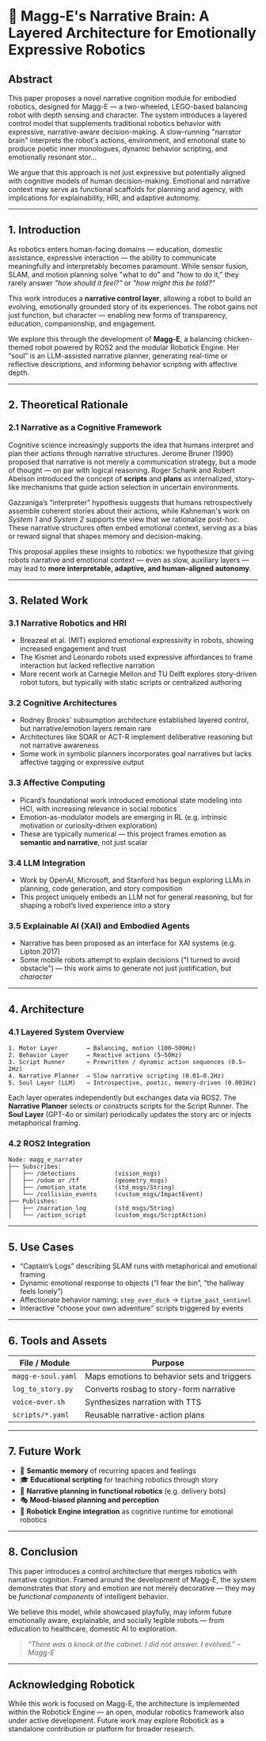 
# 🐔 Magg-E's Narrative Brain: A Layered Architecture for Emotionally Expressive Robotics

## Abstract

This paper proposes a novel narrative cognition module for embodied robotics, designed for Magg-E — a two-wheeled, LEGO-based balancing robot with depth sensing and character. The system introduces a layered control model that supplements traditional robotics behavior with expressive, narrative-aware decision-making. A slow-running "narrator brain" interprets the robot's actions, environment, and emotional state to produce poetic inner monologues, dynamic behavior scripting, and emotionally resonant stor...

We argue that this approach is not just expressive but potentially aligned with cognitive models of human decision-making. Emotional and narrative context may serve as functional scaffolds for planning and agency, with implications for explainability, HRI, and adaptive autonomy.

---

## 1. Introduction

As robotics enters human-facing domains — education, domestic assistance, expressive interaction — the ability to communicate meaningfully and interpretably becomes paramount. While sensor fusion, SLAM, and motion planning solve "what to do" and "how to do it," they rarely answer *"how should it feel?"* or *"how might this be told?"*

This work introduces a **narrative control layer**, allowing a robot to build an evolving, emotionally grounded story of its experiences. The robot gains not just function, but character — enabling new forms of transparency, education, companionship, and engagement.

We explore this through the development of **Magg-E**, a balancing chicken-themed robot powered by ROS2 and the modular Robotick Engine. Her “soul” is an LLM-assisted narrative planner, generating real-time or reflective descriptions, and informing behavior scripting with affective depth.

---

## 2. Theoretical Rationale

### 2.1 Narrative as a Cognitive Framework

Cognitive science increasingly supports the idea that humans interpret and plan their actions through narrative structures. Jerome Bruner (1990) proposed that narrative is not merely a communication strategy, but a mode of thought — on par with logical reasoning. Roger Schank and Robert Abelson introduced the concept of **scripts** and **plans** as internalized, story-like mechanisms that guide action selection in uncertain environments.

Gazzaniga’s “interpreter” hypothesis suggests that humans retrospectively assemble coherent stories about their actions, while Kahneman's work on *System 1* and *System 2* supports the view that we rationalize post-hoc. These narrative structures often embed emotional context, serving as a bias or reward signal that shapes memory and decision-making.

This proposal applies these insights to robotics: we hypothesize that giving robots narrative and emotional context — even as slow, auxiliary layers — may lead to **more interpretable, adaptive, and human-aligned autonomy**.

---

## 3. Related Work

### 3.1 Narrative Robotics and HRI

- Breazeal et al. (MIT) explored emotional expressivity in robots, showing increased engagement and trust
- The Kismet and Leonardo robots used expressive affordances to frame interaction but lacked reflective narration
- More recent work at Carnegie Mellon and TU Delft explores story-driven robot tutors, but typically with static scripts or centralized authoring

### 3.2 Cognitive Architectures

- Rodney Brooks’ subsumption architecture established layered control, but narrative/emotion layers remain rare
- Architectures like SOAR or ACT-R implement deliberative reasoning but not narrative awareness
- Some work in symbolic planners incorporates goal narratives but lacks affective tagging or expressive output

### 3.3 Affective Computing

- Picard’s foundational work introduced emotional state modeling into HCI, with increasing relevance in social robotics
- Emotion-as-modulator models are emerging in RL (e.g. intrinsic motivation or curiosity-driven exploration)
- These are typically numerical — this project frames emotion as **semantic and narrative**, not just scalar

### 3.4 LLM Integration

- Work by OpenAI, Microsoft, and Stanford has begun exploring LLMs in planning, code generation, and story composition
- This project uniquely embeds an LLM not for general reasoning, but for shaping a robot’s lived experience into a story

### 3.5 Explainable AI (XAI) and Embodied Agents

- Narrative has been proposed as an interface for XAI systems (e.g. Lipton 2017)
- Some mobile robots attempt to explain decisions ("I turned to avoid obstacle") — this work aims to generate not just justification, but *character*

---

## 4. Architecture

### 4.1 Layered System Overview

```
1. Motor Layer        → Balancing, motion (100–500Hz)
2. Behavior Layer     → Reactive actions (5–50Hz)
3. Script Runner      → Prewritten / dynamic action sequences (0.5–2Hz)
4. Narrative Planner  → Slow narrative scripting (0.01–0.2Hz)
5. Soul Layer (LLM)   → Introspective, poetic, memory-driven (0.001Hz)
```

Each layer operates independently but exchanges data via ROS2. The **Narrative Planner** selects or constructs scripts for the Script Runner. The **Soul Layer** (GPT-4o or similar) periodically updates the story arc or injects metaphorical framing.

### 4.2 ROS2 Integration

```
Node: magg_e_narrator
├── Subscribes:
│   ├── /detections           (vision_msgs)
│   ├── /odom or /tf          (geometry_msgs)
│   ├── /emotion_state        (std_msgs/String)
│   └── /collision_events     (custom_msgs/ImpactEvent)
├── Publishes:
│   ├── /narration_log        (std_msgs/String)
│   └── /action_script        (custom_msgs/ScriptAction)
```

---

## 5. Use Cases

- “Captain’s Logs” describing SLAM runs with metaphorical and emotional framing
- Dynamic emotional response to objects (“I fear the bin”, “the hallway feels lonely”)
- Affectionate behavior naming: `step_over_duck` → `tiptoe_past_sentinel`
- Interactive "choose your own adventure" scripts triggered by events

---

## 6. Tools and Assets

| File / Module | Purpose |
|---------------|---------|
| `magg-e-soul.yaml` | Maps emotions to behavior sets and triggers |
| `log_to_story.py` | Converts rosbag to story-form narrative |
| `voice-over.sh` | Synthesizes narration with TTS |
| `scripts/*.yaml` | Reusable narrative-action plans |

---

## 7. Future Work

- 🧠 **Semantic memory** of recurring spaces and feelings
- 🎓 **Educational scripting** for teaching robotics through story
- 🤖 **Narrative planning in functional robotics** (e.g. delivery bots)
- 🎭 **Mood-biased planning and perception**
- 🧠 **Robotick Engine integration** as cognitive runtime for emotional robotics

---

## 8. Conclusion

This paper introduces a control architecture that merges robotics with narrative cognition. Framed around the development of Magg-E, the system demonstrates that story and emotion are not merely decorative — they may be *functional components* of intelligent behavior.

We believe this model, while showcased playfully, may inform future emotionally aware, explainable, and socially legible robots — from education to healthcare, domestic AI to exploration.

> *“There was a knock at the cabinet. I did not answer. I evolved.” – Magg-E*

---

## Acknowledging Robotick

While this work is focused on Magg-E, the architecture is implemented within the Robotick Engine — an open, modular robotics framework also under active development. Future work may explore Robotick as a standalone contribution or platform for broader research.

